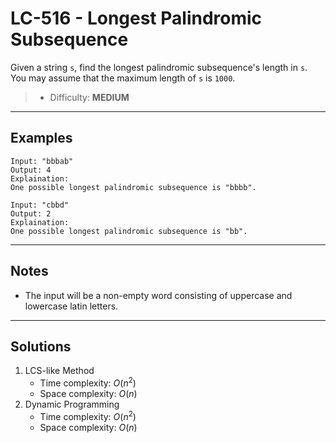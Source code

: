 # LC-516 - Longest Palindromic Subsequence

Given a string `s`, find the longest palindromic subsequence's length in `s`. You may assume that the maximum length of `s` is `1000`.

> * Difficulty: **MEDIUM**

---
## Examples

```
Input: "bbbab"
Output: 4
Explaination:
One possible longest palindromic subsequence is "bbbb".
```

```
Input: "cbbd"
Output: 2
Explaination:
One possible longest palindromic subsequence is "bb".
```

---
## Notes

* The input will be a non-empty word consisting of uppercase and lowercase latin letters.

---
## Solutions

1. LCS-like Method
    * Time complexity: $O(n^2)$
    * Space complexity: $O(n)$
2. Dynamic Programming
    * Time complexity: $O(n^2)$
    * Space complexity: $O(n)$